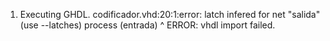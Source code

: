 1. Executing GHDL.
codificador.vhd:20:1:error: latch infered for net "salida" (use --latches)
process (entrada)
^
ERROR: vhdl import failed.